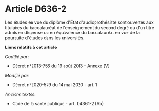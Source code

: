 # Article D636-2

Les études en vue du diplôme d'Etat d'audioprothésiste sont ouvertes aux titulaires du baccalauréat de l'enseignement du
second degré ou d'un titre admis en dispense ou en équivalence du baccalauréat en vue de la poursuite d'études dans les
universités.

**Liens relatifs à cet article**

_Codifié par_:

  - Décret n°2013-756 du 19 août 2013 -  Annexe (V)

_Modifié par_:

  - Décret n°2020-579 du 14 mai 2020 - art. 1

_Anciens textes_:

  - Code de la santé publique - art. D4361-2 (Ab)
